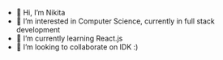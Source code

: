 - 👋 Hi, I’m Nikita
- 👀 I’m interested in Computer Science, currently in full stack development
- 🌱 I’m currently learning React.js
- 💞️ I’m looking to collaborate on IDK :)

